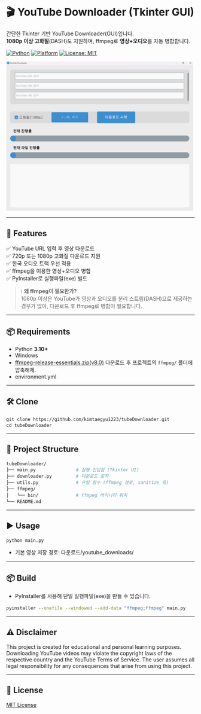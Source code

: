 # 🎬 YouTube Downloader (Tkinter GUI)

간단한 Tkinter 기반 YouTube Downloader(GUI)입니다.  
**1080p 이상 고화질**(DASH)도 지원하며, ffmpeg로 **영상+오디오**를 자동 병합합니다.


[![Python](https://img.shields.io/badge/Python-3.10%2B-blue)]()
[![Platform](https://img.shields.io/badge/Platform-Windows%20-lightgrey)]()
[![License: MIT](https://img.shields.io/badge/License-MIT-green.svg)]()

<p align="left">
  <img src="docs/UI.png" alt="UI Screenshot" width="500"/>
</p>

---
## 🚀 Features
✅ YouTube URL 입력 후 영상 다운로드  
✅ 720p 또는 1080p 고화질 다운로드 지원  
✅ 한국 오디오 트랙 우선 적용  
✅ ffmpeg을 이용한 영상+오디오 병합  
✅ PyInstaller로 실행파일(exe) 빌드  
  > ℹ️ **왜 ffmpeg이 필요한가?**  
  > 1080p 이상은 YouTube가 영상과 오디오를 분리 스트림(DASH)으로 제공하는 경우가 많아, 다운로드 후 ffmpeg로 병합이 필요합니다.
---
## 📦 Requirements
-  Python **3.10+**
-  Windows
-  [ffmpeg-release-essentials.zip(v8.0)](...) 다운로드 후 프로젝트의 `ffmpeg/` 폴더에 압축해제.
-  environment.yml

---

## 🛠 Clone

    git clone https://github.com/kimtaegyu1223/tubeDownloader.git
    cd tubeDownloader
    
---

## 📂 Project Structure
```bash
tubeDownloader/
├── main.py               # 실행 진입점 (Tkinter UI)
├── downloader.py         # 다운로드 로직
├── utils.py              # 유틸 함수 (ffmpeg 경로, sanitize 등)
├── ffmpeg/               
│   └── bin/              # ffmpeg 바이너리 위치
└── README.md
```
---

## ▶️ Usage

```bash
python main.py
```

- 기본 영상 저장 경로: 다운로드/youtube_downloads/
---

## 📦 Build

- PyInstaller를 사용해 단일 실행파일(exe)을 만들 수 있습니다.
```bash
pyinstaller --onefile --windowed --add-data "ffmpeg;ffmpeg" main.py
```
---

## ⚠️ Disclaimer

This project is created for educational and personal learning purposes.
Downloading YouTube videos may violate the copyright laws of the respective country and the YouTube Terms of Service.
The user assumes all legal responsibility for any consequences that arise from using this project.

---
## 📜 License
[MIT License](./LICENSE)